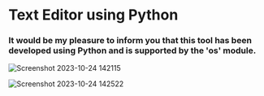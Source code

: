 # Text Editor using Python
### It would be my pleasure to inform you that this tool has been developed using Python and is supported by the 'os' module.

![Screenshot 2023-10-24 142115](https://github.com/satyamkumar420/TextEditor/assets/98641231/88de0f42-1f12-4db1-8150-1ce1d9dc706c)

![Screenshot 2023-10-24 142522](https://github.com/satyamkumar420/TextEditor/assets/98641231/36877cbd-4a60-41f2-9108-8492bbcede0d)


